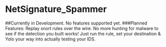 # NetSignature_Spammer

##Currently in Development. No features supported yet.
###Planned Features:
Replay snort rules over the wire.  No more hunting for malware to see if the detection you built works! Just run the rule, set your destination & Yolo your way into actually testing your IDS.
